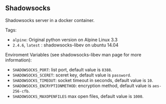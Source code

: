 Shadowsocks
-----------

Shadowsocks server in a docker container.

Tags:

- `alpine`: Original python version on Alpine Linux 3.3
- `2.4.6`, `latest` : shadowsocks-libev on ubuntu 14.04

Enviroment Variables (see shadowsocks-libev man page for more information):

- `SHADOWSOCKS_PORT`: list port, default value is `8388`.
- `SHADOWSOCKS_SCERET`: sceret key, default value is `password`.
- `SHADOWSOCKS_TIMEOUT`: socket timeout in seconds, default value is `10`.
- `SHADOWSOCKS_ENCRYPTIONMETHOD`: encryption method, default value is `aes-256-cfb`.
- `SHADOWSOCKS_MAXOPENFILES` max open files, default value is `1000`.
